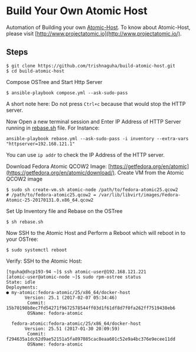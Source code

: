 # Build Your Own Atomic Host
Automation of Building your own [Atomic-Host](http://www.projectatomic.io/).
To know about Atomic-Host, please visit [http://www.projectatomic.io](http://www.projectatomic.io/).

## Steps

```
$ git clone https://github.com/trishnaguha/build-atomic-host.git
$ cd build-atomic-host
```

Compose OSTree and Start Http Server

```
$ ansible-playbook compose.yml --ask-sudo-pass
```
A short note here: Do not press `Ctrl+c` because that would stop the HTTP server.


Now Open a new terminal session and Enter IP Address of HTTP Server running in [rebase.sh](https://github.com/trishnaguha/build-atomic-host/blob/master/rebase.sh#L14) file.
For Instance:
```
ansible-playbook rebase.yml --ask-sudo-pass -i inventory --extra-vars "httpserver=192.168.121.1"
```
You can use `ip addr` to check the IP Address of the HTTP server.

Download Fedora Atomic QCOW2 Image: [https://getfedora.org/en/atomic](https://getfedora.org/en/atomic/download/).
Create VM from the Atomic QCOW2 image

```
$ sudo sh create-vm.sh atomic-node /path/to/fedora-atomic25.qcow2
# /path/to/fedora-atomic25.qcow2 = /var/lib/libvirt/images/Fedora-Atomic-25-20170131.0.x86_64.qcow2
```

Set Up Inventory file and Rebase on the OSTree

```
$ sh rebase.sh
```

Now SSH to the Atomic Host and Perform a Reboot which will reboot in to your OSTree:
```
$ sudo systemctl reboot
```

Verify: SSH to the Atomic Host:

```
[tguha@dhcp193-94 ~]$ ssh atomic-user@192.168.121.221
[atomic-user@atomic-node ~]$ sudo rpm-ostree status
State: idle
Deployments:
● my-atomic:fedora-atomic/25/x86_64/docker-host
       Version: 25.1 (2017-02-07 05:34:46)
        Commit: 15b70198b8ec7fd54271f9672578544ff03d1f61df8d7f0fa262ff7519438eb6
        OSName: fedora-atomic

  fedora-atomic:fedora-atomic/25/x86_64/docker-host
       Version: 25.51 (2017-01-30 20:09:59)
        Commit: f294635a1dc62d9ae52151a5fa897085cac8eaa601c52e9a4bc376e9ecee11dd
        OSName: fedora-atomic
```
